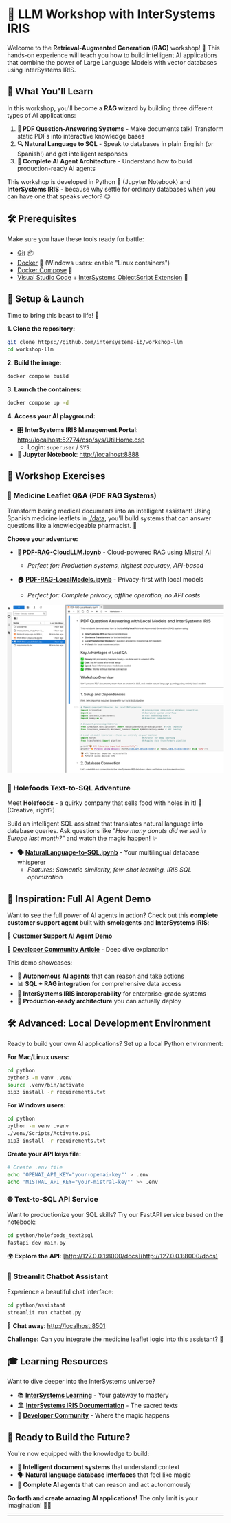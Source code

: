 # 🧠 LLM Workshop with InterSystems IRIS

Welcome to the **Retrieval-Augmented Generation (RAG)** workshop! 🚀 This hands-on experience will teach you how to build intelligent AI applications that combine the power of Large Language Models with vector databases using InterSystems IRIS.

## 🎯 What You'll Learn

In this workshop, you'll become a **RAG wizard** by building three different types of AI applications:

1. **📄 PDF Question-Answering Systems** - Make documents talk! Transform static PDFs into interactive knowledge bases
2. **🔍 Natural Language to SQL** - Speak to databases in plain English (or Spanish!) and get intelligent responses
3. **🤖 Complete AI Agent Architecture** - Understand how to build production-ready AI agents

This workshop is developed in Python 🐍 (Jupyter Notebook) and **InterSystems IRIS** - because why settle for ordinary databases when you can have one that speaks vector? 😉

## 🛠️ Prerequisites 

Make sure you have these tools ready for battle:

* [Git](https://git-scm.com/downloads) 📦
* [Docker](https://www.docker.com/products/docker-desktop) 🐳 (Windows users: enable "Linux containers")
* [Docker Compose](https://docs.docker.com/compose/install/) 🎼
* [Visual Studio Code](https://code.visualstudio.com/download) + [InterSystems ObjectScript Extension](https://marketplace.visualstudio.com/items?itemName=daimor.vscode-objectscript) 🔧

## 🚀 Setup & Launch

Time to bring this beast to life! 💪

**1. Clone the repository:**
```bash
git clone https://github.com/intersystems-ib/workshop-llm
cd workshop-llm
```

**2. Build the image:**
```bash
docker compose build
```

**3. Launch the containers:**
```bash
docker compose up -d
```

**4. Access your AI playground:**
* 🎛️ **InterSystems IRIS Management Portal**: [http://localhost:52774/csp/sys/UtilHome.csp](http://localhost:52774/csp/sys/UtilHome.csp)
  - Login: `superuser` / `SYS`
* 📓 **Jupyter Notebook**: [http://localhost:8888](http://localhost:8888)

## 🧪 Workshop Exercises

### 💊 Medicine Leaflet Q&A (PDF RAG Systems)

Transform boring medical documents into an intelligent assistant! Using Spanish medicine leaflets in [./data](./data), you'll build systems that can answer questions like a knowledgeable pharmacist. 💊

**Choose your adventure:**

* **📄 [PDF-RAG-CloudLLM.ipynb](./jupyter/PDF-RAG-CloudLLM.ipynb)** - Cloud-powered RAG using [Mistral AI](https://mistral.ai) 
  - *Perfect for: Production systems, highest accuracy, API-based*
  
* **🏠 [PDF-RAG-LocalModels.ipynb](./jupyter/PDF-RAG-LocalModels.ipynb)** - Privacy-first with local models
  - *Perfect for: Complete privacy, offline operation, no API costs*

![Jupyter Interface](/images/jupyter.png)

### 🍩 Holefoods Text-to-SQL Adventure

Meet **Holefoods** - a quirky company that sells food with holes in it! 🍩 (Creative, right?)

Build an intelligent SQL assistant that translates natural language into database queries. Ask questions like *"How many donuts did we sell in Europe last month?"* and watch the magic happen! ✨

* **🗣️ [NaturalLanguage-to-SQL.ipynb](./jupyter/NaturalLanguage-to-SQL.ipynb)** - Your multilingual database whisperer
  - *Features: Semantic similarity, few-shot learning, IRIS SQL optimization*

## 🌟 Inspiration: Full AI Agent Demo

Want to see the full power of AI agents in action? Check out this **complete customer support agent** built with **smolagents** and **InterSystems IRIS**:

🔗 **[Customer Support AI Agent Demo](https://github.com/intersystems-ib/customer-support-agent-demo)**

📖 **[Developer Community Article](https://community.intersystems.com/post/build-customer-support-ai-agent-smolagents-intersystems-iris-sql-rag-interoperability)** - Deep dive explanation

This demo showcases:
- 🤖 **Autonomous AI agents** that can reason and take actions
- 📊 **SQL + RAG integration** for comprehensive data access
- 🔄 **InterSystems IRIS interoperability** for enterprise-grade systems
- 🎯 **Production-ready architecture** you can actually deploy

## 🛠️ Advanced: Local Development Environment

Ready to build your own AI applications? Set up a local Python environment:

**For Mac/Linux users:**
```bash
cd python
python3 -m venv .venv
source .venv/bin/activate
pip3 install -r requirements.txt
```

**For Windows users:**
```bash
cd python
python -m venv .venv
./venv/Scripts/Activate.ps1
pip3 install -r requirements.txt
```

**Create your API keys file:**
```bash
# Create .env file
echo 'OPENAI_API_KEY="your-openai-key"' > .env
echo 'MISTRAL_API_KEY="your-mistral-key"' >> .env
```

### 🌐 Text-to-SQL API Service
Want to productionize your SQL skills? Try our FastAPI service based on the notebook:

```bash
cd python/holefoods_text2sql
fastapi dev main.py
```
🌍 **Explore the API**: [http://127.0.0.1:8000/docs](http://127.0.0.1:8000/docs)

### 💬 Streamlit Chatbot Assistant
Experience a beautiful chat interface:

```bash
cd python/assistant
streamlit run chatbot.py
```
🎨 **Chat away**: [http://localhost:8501](http://localhost:8501)

**Challenge:** Can you integrate the medicine leaflet logic into this assistant? 🤔

## 🎓 Learning Resources

Want to dive deeper into the InterSystems universe?
- 📚 **[InterSystems Learning](https://learning.intersystems.com)** - Your gateway to mastery
- 🏛️ **[InterSystems IRIS Documentation](https://docs.intersystems.com/iris/)** - The sacred texts
- 👥 **[Developer Community](https://community.intersystems.com/)** - Where the magic happens

## 🎉 Ready to Build the Future?

You're now equipped with the knowledge to build:
- 🔮 **Intelligent document systems** that understand context
- 🗣️ **Natural language database interfaces** that feel like magic
- 🤖 **Complete AI agents** that can reason and act autonomously

**Go forth and create amazing AI applications!** The only limit is your imagination! 🚀✨

---